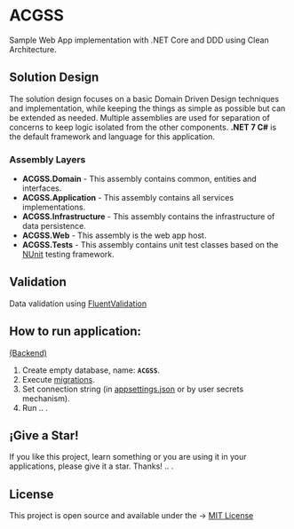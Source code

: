 # ACGSS
Sample Web App implementation with .NET Core and DDD using Clean Architecture.

## Solution Design
The solution design focuses on a basic Domain Driven Design techniques and implementation, while keeping the things as simple as possible but can be extended as needed. Multiple assemblies are used for separation of concerns to keep logic isolated from the other components. **.NET 7 C#** is the default framework and language for this application.

### Assembly Layers
-   **ACGSS.Domain**  - This assembly contains common, entities and interfaces.
-   **ACGSS.Application**  - This assembly contains all services implementations.
-   **ACGSS.Infrastructure**  - This assembly contains the infrastructure of data persistence.
-   **ACGSS.Web**  - This assembly is the web app host.
-   **ACGSS.Tests**  - This assembly contains unit test classes based on the [NUnit](https://github.com/nunit/nunit) testing framework.

## Validation
Data validation using [FluentValidation](https://github.com/JeremySkinner/FluentValidation)

## How to run application: 
[(Backend)](https://github.com/Jadhielv/ITL/tree/master/Backend)

1. Create empty database, name: **`ACGSS`**.
2. Execute [migrations](https://github.com/Jadhielv/ACGSS/tree/main/ACGSS.Infrastructure/Migrations).
2. Set connection string (in [appsettings.json](https://github.com/Jadhielv/ACGSS/blob/main/ACGSS.Web/appsettings.json) or by user secrets mechanism).
3. Run .. .

## ¡Give a Star!

If you like this project, learn something or you are using it in your applications, please give it a star. Thanks! .. .

## License

This project is open source and available under the -> [MIT License](LICENSE)
